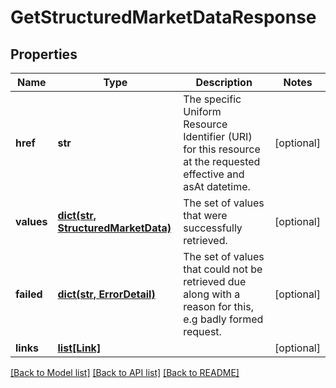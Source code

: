 # GetStructuredMarketDataResponse


## Properties
Name | Type | Description | Notes
------------ | ------------- | ------------- | -------------
**href** | **str** | The specific Uniform Resource Identifier (URI) for this resource at the requested effective and asAt datetime. | [optional] 
**values** | [**dict(str, StructuredMarketData)**](StructuredMarketData.md) | The set of values that were successfully retrieved. | [optional] 
**failed** | [**dict(str, ErrorDetail)**](ErrorDetail.md) | The set of values that could not be retrieved due along with a reason for this, e.g badly formed request. | [optional] 
**links** | [**list[Link]**](Link.md) |  | [optional] 

[[Back to Model list]](../README.md#documentation-for-models) [[Back to API list]](../README.md#documentation-for-api-endpoints) [[Back to README]](../README.md)


